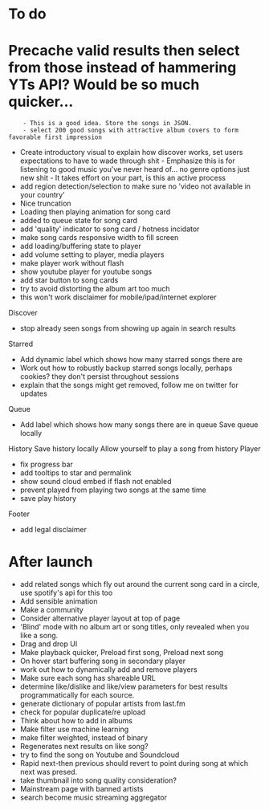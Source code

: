 # To do

# Precache valid results then select from those instead of hammering YTs API? Would be so much quicker...
		- This is a good idea. Store the songs in JSON.
		- select 200 good songs with attractive album covers to form favorable first impression
- Create introductory visual to explain how discover works, set users expectations to have to wade through shit
		-	Emphasize this is for listening to good music you've never heard of... no genre options just new shit
		- It takes effort on your part, is this an active process
- add region detection/selection to make sure no 'video not available in your country'
- Nice truncation
- Loading then playing animation for song card
- added to queue state for song card
- add 'quality' indicator to song card / hotness incidator
- make song cards responsive width to fill screen
- add loading/buffering state to player
- add volume setting to player, media players
- make player work without flash
- show youtube player for youtube songs
- add star button to song cards
- try to avoid distorting the album art too much
- this won't work disclaimer for mobile/ipad/internet explorer

Discover

- stop already seen songs from showing up again in search results

Starred

- Add dynamic label which shows how many starred songs there are
- Work out how to robustly backup starred songs locally, perhaps cookies? they don't persist throughout sessions
- explain that the songs might get removed, follow me on twitter for updates

Queue
- Add label which shows how many songs there are in queue
Save queue locally

History
Save history locally
Allow yourself to play a song from history
Player
- fix progress bar
- add tooltips to star and permalink
- show sound cloud embed if flash not enabled
- prevent played from playing two songs at the same time
- save play history

Footer
- add legal disclaimer

# After launch

- add related songs which fly out around the current song card in a circle, use spotify's api for this too
- Add sensible animation
- Make a community
- Consider alternative player layout at top of page
- 'Blind' mode with no album art or song titles, only revealed when you like a song.
- Drag and drop UI
- Make playback quicker, Preload first song, Preload next song 
- On hover start buffering song in secondary player
- work out how to dynamically add and remove players
- Make sure each song has shareable URL
- determine like/dislike and like/view parameters for best results programmatically for each source.
- generate dictionary of popular artists from last.fm
- check for popular duplicate/re upload
- Think about how to add in albums
- Make filter use machine learning
- make filter weighted, instead of binary
- Regenerates next results on like song?
- try to find the song on Youtube and Soundcloud
- Rapid next-then previous should revert to point during song at which next was presed.
- take thumbnail into song quality consideration?
- Mainstream page with banned artists
- search become music streaming aggregator